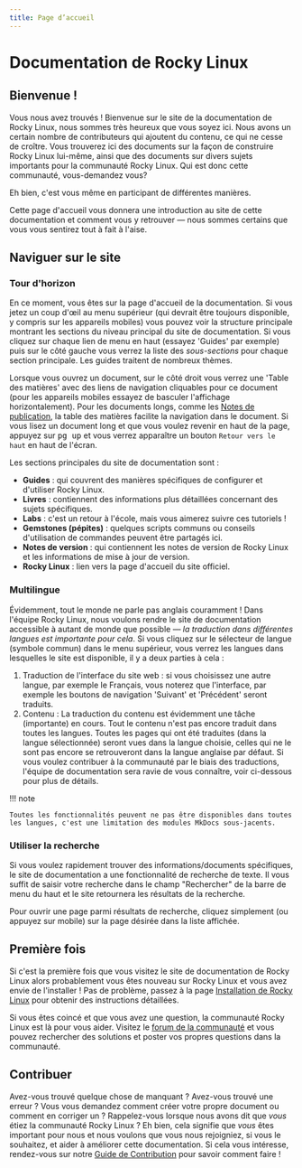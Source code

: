 ```yaml
---
title: Page d’accueil
---
```


# Documentation de Rocky Linux

## Bienvenue !

Vous nous avez trouvés ! Bienvenue sur le site de la documentation de Rocky Linux, nous sommes très heureux que vous soyez ici. Nous avons un certain nombre de contributeurs qui ajoutent du contenu, ce qui ne cesse de croître. Vous trouverez ici des documents sur la façon de construire Rocky Linux lui-même, ainsi que des documents sur divers sujets importants pour la communauté Rocky Linux. Qui est donc cette communauté, vous-demandez vous?

Eh bien, c'est vous même en participant de différentes manières.

Cette page d'accueil vous donnera une introduction au site de cette documentation et comment vous y retrouver — nous sommes certains que vous vous sentirez tout à fait à l'aise.

## Naviguer sur le site

### Tour d'horizon

En ce moment, vous êtes sur la page d'accueil de la documentation. Si vous jetez un coup d'œil au menu supérieur (qui devrait être toujours disponible, y compris sur les appareils mobiles) vous pouvez voir la structure principale montrant les sections du niveau principal du site de documentation. Si vous cliquez sur chaque lien de menu en haut (essayez 'Guides' par exemple) puis sur le côté gauche vous verrez la liste des *sous-sections* pour chaque section principale. Les guides traitent de nombreux thèmes.

Lorsque vous ouvrez un document, sur le côté droit vous verrez une 'Table des matières' avec des liens de navigation cliquables pour ce document (pour les appareils mobiles essayez de basculer l'affichage horizontalement). Pour les documents longs, comme les [Notes de publication](release_notes/8_7.md), la table des matières facilite la navigation dans le document. Si vous lisez un document long et que vous voulez revenir en haut de la page, appuyez sur <kbd>pg up</kbd> et vous verrez apparaître un bouton `Retour vers le haut` en haut de l'écran.

Les sections principales du site de documentation sont :

* **Guides** : qui couvrent des manières spécifiques de configurer et d'utiliser Rocky Linux.
* **Livres** : contiennent des informations plus détaillées concernant des sujets spécifiques.
* **Labs** : c'est un retour à l'école, mais vous aimerez suivre ces tutoriels !
* **Gemstones (pépites)** : quelques scripts communs ou conseils d'utilisation de commandes peuvent être partagés ici.
* **Notes de version** : qui contiennent les notes de version de Rocky Linux et les informations de mise à jour de version.
* **Rocky Linux** : lien vers la page d'accueil du site officiel.

### Multilingue

Évidemment, tout le monde ne parle pas anglais couramment ! Dans l'équipe Rocky Linux, nous voulons rendre le site de documentation accessible à autant de monde que possible —  *la traduction dans différentes langues est importante pour cela*. Si vous cliquez sur le sélecteur de langue (symbole commun) dans le menu supérieur, vous verrez les langues dans lesquelles le site est disponible, il y a deux parties à cela :

1. Traduction de l'interface du site web : si vous choisissez une autre langue, par exemple le Français, vous noterez que l'interface, par exemple les boutons de navigation 'Suivant' et 'Précédent' seront traduits.
1. Contenu : La traduction du contenu est évidemment une tâche (importante) en cours. Tout le contenu n'est pas encore traduit dans toutes les langues. Toutes les pages qui ont été traduites (dans la langue sélectionnée) seront vues dans la langue choisie, celles qui ne le sont pas encore se retrouveront dans la langue anglaise par défaut. Si vous voulez contribuer à la communauté par le biais des traductions, l'équipe de documentation sera ravie de vous connaître, voir ci-dessous pour plus de détails.

!!! note

    Toutes les fonctionnalités peuvent ne pas être disponibles dans toutes les langues, c'est une limitation des modules MkDocs sous-jacents.

### Utiliser la recherche

Si vous voulez rapidement trouver des informations/documents spécifiques, le site de documentation a une fonctionnalité de recherche de texte. Il vous suffit de saisir votre recherche dans le champ "Rechercher" de la barre de menu du haut et le site retournera les résultats de la recherche.

Pour ouvrir une page parmi résultats de recherche, cliquez simplement (ou appuyez sur mobile) sur la page désirée dans la liste affichée.

## Première fois

Si c'est la première fois que vous visitez le site de documentation de Rocky Linux alors probablement vous êtes nouveau sur Rocky Linux et vous avez envie de l'installer ! Pas de problème, passez à la page [Installation de Rocky Linux](guides/9_installation.md) pour obtenir des instructions détaillées.

Si vous êtes coincé et que vous avez une question, la communauté Rocky Linux est là pour vous aider. Visitez le [forum de la communauté](https://forums.rockylinux.org) et vous pouvez rechercher des solutions et poster vos propres questions dans la communauté.

## Contribuer

Avez-vous trouvé quelque chose de manquant ? Avez-vous trouvé une erreur ? Vous vous demandez comment créer votre propre document ou comment en corriger un ? Rappelez-vous lorsque nous avons dit que *vous* étiez la communauté Rocky Linux ? Eh bien, cela signifie que *vous* êtes important pour nous et nous voulons que vous nous rejoigniez, si vous le souhaitez, et aider à améliorer cette documentation. Si cela vous intéresse, rendez-vous sur notre [Guide de Contribution](https://github.com/rocky-linux/documentation/blob/main/README.md) pour savoir comment faire !
